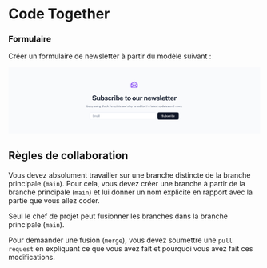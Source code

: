 # Code Together

### Formulaire

Créer un formulaire de newsletter à partir du modèle suivant :

![Formulaire newsletter](./assets/form.png)

## Règles de collaboration

Vous devez absolument travailler sur une branche distincte de la branche principale (`main`). Pour cela, vous devez créer une branche à partir de la branche principale (`main`) et lui donner un nom explicite en rapport avec la partie que vous allez coder.

Seul le chef de projet peut fusionner les branches dans la branche principale (`main`).

Pour demaander une fusion (`merge`), vous devez soumettre une `pull request` en expliquant ce que vous avez fait et pourquoi vous avez fait ces modifications.
